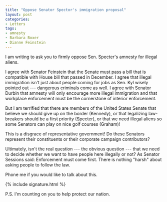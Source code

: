 ```yaml
---
title: "Oppose Senator Spector's immigration proposal"
layout: post
categories:
- Letters
tags:
- amnesty
- Barbara Boxer
- Dianne Feinstein
---
```


I am writing to ask you to firmly oppose Sen. Specter's amnesty for illegal aliens.

I agree with Senator Feinstein that the Senate must pass a bill that is compatible with House bill that passed in December. I agree that illegal immigration isn't just about people coming for jobs as Sen. Kyl wisely pointed out --- dangerous criminals come as well. I agree with Senator Durbin that amnesty will only encourage more illegal immigration and that workplace enforcement must be the cornerstone of interior enforcement.

But I am terrified that there are members of the United States Senate that believe we should give up on the border (Kennedy), or that legalizing law-breakers should be a first priority (Specter), or that we need illegal aliens so some Senators can play on nice golf courses (Graham)!

This is a disgrace of representative government! Do these Senators represent their constituents or their corporate campaign contributors?

Ultimately, isn't the real question --- the obvious question --- that we need to decide whether we want to have people here illegally or not? As Senator Sessions said: Enforcement must come first. There is nothing "harsh" about asking people to follow the law.

Phone me if you would like to talk about this.

{% include signature.html %}

P.S. I'm counting on you to help protect our nation.
